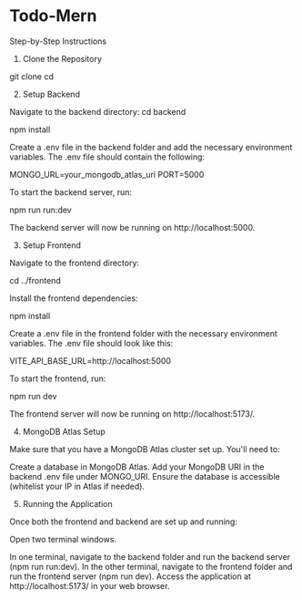 # Todo-Mern

Step-by-Step Instructions

1. Clone the Repository

git clone <repository-url>
cd <repository-folder>

2. Setup Backend

Navigate to the backend directory:
cd backend

npm install

Create a .env file in the backend folder and add the necessary environment variables. The .env file should contain the following:

MONGO_URL=your_mongodb_atlas_uri
PORT=5000

To start the backend server, run:

npm run run:dev

The backend server will now be running on http://localhost:5000.

3. Setup Frontend

Navigate to the frontend directory:

cd ../frontend

Install the frontend dependencies:

npm install

Create a .env file in the frontend folder with the necessary environment variables. The .env file should look like this:

VITE_API_BASE_URL=http://localhost:5000

To start the frontend, run:

npm run dev

The frontend server will now be running on http://localhost:5173/.

4. MongoDB Atlas Setup

Make sure that you have a MongoDB Atlas cluster set up. You'll need to:

Create a database in MongoDB Atlas.
Add your MongoDB URI in the backend .env file under MONGO_URI.
Ensure the database is accessible (whitelist your IP in Atlas if needed).

5. Running the Application

Once both the frontend and backend are set up and running:

Open two terminal windows.

In one terminal, navigate to the backend folder and run the backend server (npm run run:dev).
In the other terminal, navigate to the frontend folder and run the frontend server (npm run dev).
Access the application at http://localhost:5173/ in your web browser.